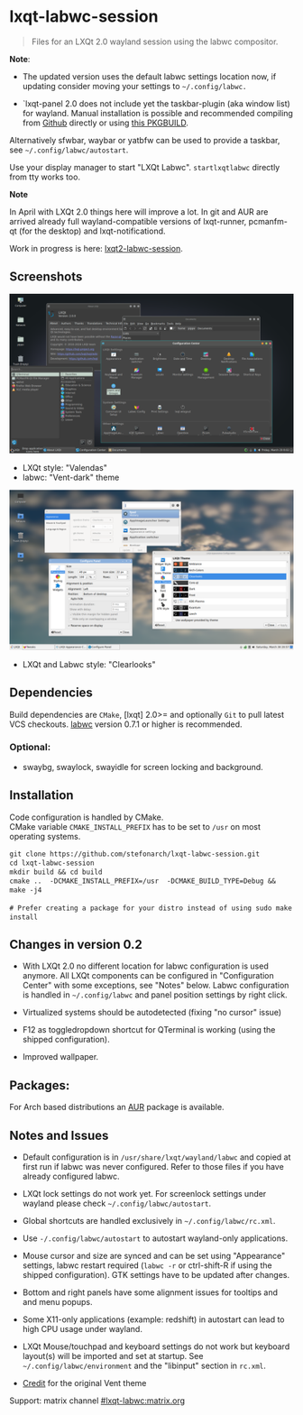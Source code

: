 # lxqt-labwc-session

>Files for an LXQt 2.0 wayland session using the labwc compositor.


**Note**:

* The updated version uses the default labwc settings location now, if updating consider moving your settings to `~/.config/labwc.`

* `lxqt-panel 2.0 does not include yet the taskbar-plugin (aka window list) for wayland.
Manual installation is possible and recommended compiling from [Github](https://github.com/LXQt-Marcus-Fork/lxqt-panel/tree/wlroots-taskbar) directly or using [this PKGBUILD](https://github.com/stefonarch/LXQt-Wayland-files/tree/main/AUR/lxqt-panel).

Alternatively  sfwbar, waybar or yatbfw can be used to provide a taskbar, see `~/.config/labwc/autostart`.

Use your display manager to start "LXQt Labwc".
`startlxqtlabwc` directly from tty works too.

**Note**

In April with LXQt 2.0 things here will improve a lot. In git and AUR are arrived
already full wayland-compatible versions of lxqt-runner, pcmanfm-qt (for the desktop)
 and lxqt-notificationd.

Work in progress is here: [lxqt2-labwc-session](https://github.com/stefonarch/lxqt-labwc-session/tree/lxqt2-labwc-session).



## Screenshots

![LXQt-labwc dark](labwc-dark.png)

* LXQt style: "Valendas"
* labwc: "Vent-dark" theme


![LXQt-labwc dark](Labwc.png)

* LXQt and Labwc style: "Clearlooks"

## Dependencies

Build dependencies are `CMake`, [lxqt] 2.0>= and optionally
`Git` to pull latest VCS checkouts. [labwc] version 0.7.1 or higher is recommended.

### Optional:

* swaybg, swaylock, swayidle for screen locking and background.

## Installation

Code configuration is handled by CMake.<br>
CMake variable `CMAKE_INSTALL_PREFIX` has to be set to `/usr` on most operating systems.

```
git clone https://github.com/stefonarch/lxqt-labwc-session.git
cd lxqt-labwc-session
mkdir build && cd build
cmake ..  -DCMAKE_INSTALL_PREFIX=/usr  -DCMAKE_BUILD_TYPE=Debug && make -j4

# Prefer creating a package for your distro instead of using sudo make install

```

## Changes in version 0.2

* With LXQt 2.0 no different location for labwc configuration is used anymore.
All LXQt components can be configured in "Configuration Center" with some exceptions,
see "Notes" below. Labwc configuration is handled in `~/.config/labwc` and panel position settings by
right click.

* Virtualized systems should be autodetected (fixing "no cursor" issue)

* F12 as toggledropdown shortcut for QTerminal is working (using the shipped configuration).

* Improved wallpaper.

## Packages:

For Arch based distributions an [AUR] package is available.


## Notes and Issues

* Default configuration is in `/usr/share/lxqt/wayland/labwc` and copied at first run
if labwc was never configured. Refer to those files if you have already configured labwc.

* LXQt lock settings do not work yet. For screenlock settings under wayland
 please check `~/.config/labwc/autostart`.

* Global shortcuts are handled exclusively in `~/.config/labwc/rc.xml`.

* Use `-/.config/labwc/autostart` to autostart wayland-only applications.

* Mouse cursor and size are synced and can be set using "Appearance" settings,
labwc restart required (`labwc -r` or ctrl-shift-R if  using the shipped configuration).
GTK settings have to be updated after changes.

* Bottom and right panels have some alignment issues for tooltips and and menu popups.

* Some X11-only applications (example: redshift) in autostart
can lead to high CPU usage under wayland.

* LXQt Mouse/touchpad and keyboard settings do not work but keyboard layout(s)
  will be imported and set at startup. See `~/.config/labwc/environment` and the
 "libinput" section in `rc.xml`.

* [Credit] for the original Vent theme

Support: matrix channel [#lxqt-labwc:matrix.org]


[AUR]:                    https://aur.archlinux.org/packages/lxqt-labwc-session-git
[labwc]:                  https://github.com/labwc/labwc/
[lxqt-session]:           https://github.com/lxqt/lxqt/
[sfwbar]:                 https://github.com/LBCrion/sfwbar
[yatbfw]:                 https://github.com/selairi/yatbfw/
[waybar]:                 https://github.com/Alexays/Waybar/
[Credit]:                 https://github.com/addy-dclxvi/openbox-theme-collections
[#lxqt-labwc:matrix.org]: https://matrix.to/#/#lxqt-labwc:matrix.org
